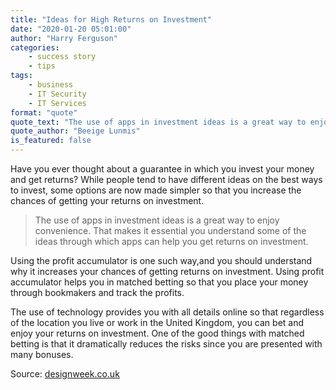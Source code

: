 ```yaml
---
title: "Ideas for High Returns on Investment"
date: "2020-01-20 05:01:00"
author: "Harry Ferguson"
categories: 
    - success story
    - tips
tags: 
    - business
    - IT Security
    - IT Services
format: "quote"
quote_text: "The use of apps in investment ideas is a great way to enjoy the convenience."
quote_author: "Beeige Lunmis"
is_featured: false
---
```


Have you ever thought about a guarantee in which you invest your money and get returns? While people tend to have different ideas on the best ways to invest, some options are now made simpler so that you increase the chances of getting your returns on investment. 

>The use of apps in investment ideas is a great way to enjoy convenience. That makes it essential you understand some of the ideas through which apps can help you get returns on investment.

Using the profit accumulator is one such way,and you should understand why it increases your chances of getting returns on investment. Using profit accumulator helps you in matched betting so that you place your money through bookmakers and track the profits. 

The use of technology provides you with all details online so that regardless of the location you live or work in the United Kingdom, you can bet and enjoy your returns on investment.
One of the good things with matched betting is that it dramatically reduces the risks since you are presented with many bonuses.

Source: [designweek.co.uk](designweek.co.uk) 
